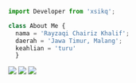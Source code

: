 ```js
import Developer from 'xsikq';

class About Me {
  nama = 'Rayzaqi Chairiz Khalif';
  daerah = 'Jawa Timur, Malang';
  keahlian = 'turu'
  }
```

<p align="left">
  <a href="mailto:xsikq69@gmail.com" alt="Gmail">
  <img src="https://img.shields.io/badge/-Gmail-FF0000?style=flat-square&labelColor=FF0000&logo=gmail&logoColor=white&link=LINK-DO-SEU-EMAIL" /></a>

  <a href="https://wa.me/6283834027073" alt="WhatsApp">
  <img src="https://img.shields.io/badge/-WhatsApp-25d366?style=flat-square&labelColor=25d366&logo=whatsapp&logoColor=white&link=API-DO-SEU-WHATSAPP"/></a>

  <a href="https://instagram.com/uidoajwn" alt="Instagram">
  <img src="https://img.shields.io/badge/-Instagram-DF0174?style=flat-square&labelColor=DF0174&logo=instagram&logoColor=white&link=LINK-DO-SEU-INSTAGRAM"/></a>
</p>  
